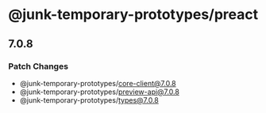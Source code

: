 # @junk-temporary-prototypes/preact

## 7.0.8

### Patch Changes

- @junk-temporary-prototypes/core-client@7.0.8
- @junk-temporary-prototypes/preview-api@7.0.8
- @junk-temporary-prototypes/types@7.0.8
